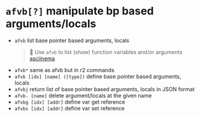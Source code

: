 <!-- TITLE: afvb -->

#  `afvb[?]`   manipulate bp based arguments/locals

- `afvb`   list base pointer based arguments, locals
	> 🚀 Use `afvb` to list (show) function variables and/or arguments [asciinema](https://asciinema.org/a/2IboiFYKwfIdCBJv56NswcL2u)
- `afvb*`   same as afvb but in r2 commands
- `afvb [idx] [name] ([type])`   define base pointer based arguments, locals
- `afvbj`   return list of base pointer based arguments, locals in JSON format
- `afvb- [name]`   delete argument/locals at the given name
- `afvbg [idx] [addr]`   define var get reference
- `afvbs [idx] [addr]`   define var set reference

<p hidden>afvb afvb afvb* afvbj afvb- afvbg afvbs</p>